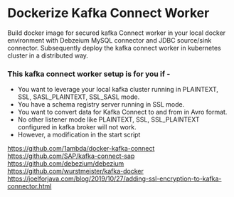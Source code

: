 # Dockerize Kafka Connect Worker

Build docker image for secured kafka Connect worker in your local docker environment with Debzeium MySQL connector and JDBC source/sink connector. Subsequently deploy the kafka connect worker in kubernetes cluster in a distributed way. 

### This kafka connect worker setup is for you if -
 -  You want to leverage your local kafka cluster running in PLAINTEXT, SSL, SASL_PLAINTEXT, SSL_SASL mode.
 -  You have a schema registry server running in SSL mode.
 -  You want to convert data for Kafka Connect to and from in Avro format.
 - No other listener mode like PLAINTEXT, SSL, SSL_PLAINTEXT configured in kafka broker will not work.
 -  However, a modification in the start script 

https://github.com/1ambda/docker-kafka-connect
https://github.com/SAP/kafka-connect-sap
https://github.com/debezium/debezium
https://github.com/wurstmeister/kafka-docker
https://joelforjava.com/blog/2019/10/27/adding-ssl-encryption-to-kafka-connector.html 
<!--stackedit_data:
eyJoaXN0b3J5IjpbMTc2OTk5MzEwMywtODc4NzcxMDE3LC00OD
I0Mjk2NDcsNzE5MjA1MjYwXX0=
-->